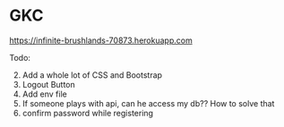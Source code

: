 # GKC

https://infinite-brushlands-70873.herokuapp.com

Todo:

2. Add a whole lot of CSS and Bootstrap
3. Logout Button
4. Add env file
5. If someone plays with api, can he access my db?? How to solve that
6. confirm password while registering
